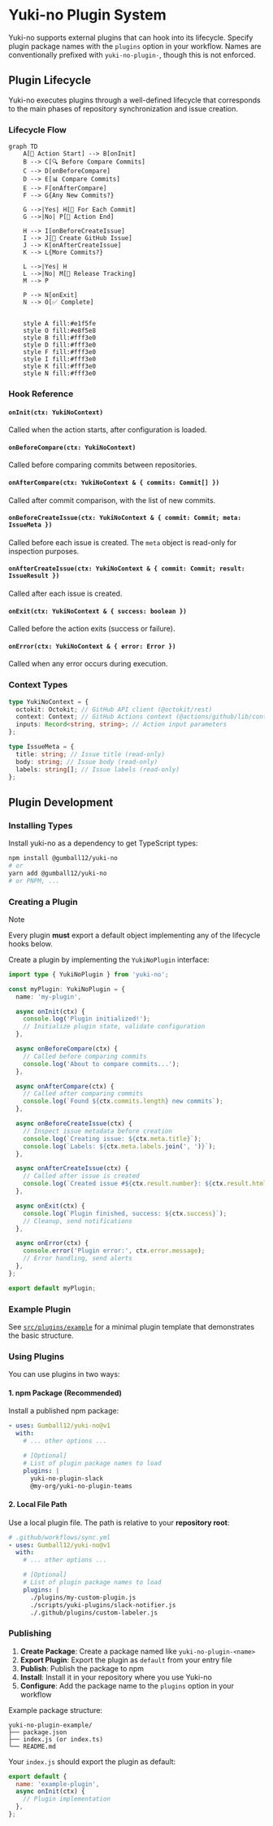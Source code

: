 # Yuki-no Plugin System

Yuki-no supports external plugins that can hook into its lifecycle. Specify plugin package names with the `plugins` option in your workflow. Names are conventionally prefixed with `yuki-no-plugin-`, though this is not enforced.

## Plugin Lifecycle

Yuki-no executes plugins through a well-defined lifecycle that corresponds to the main phases of repository synchronization and issue creation.

### Lifecycle Flow

```mermaid
graph TD
    A[🚀 Action Start] --> B[onInit]
    B --> C[🔍 Before Compare Commits]
    C --> D[onBeforeCompare]
    D --> E[📊 Compare Commits]
    E --> F[onAfterCompare]
    F --> G{Any New Commits?}

    G -->|Yes| H[📝 For Each Commit]
    G -->|No| P[🏁 Action End]

    H --> I[onBeforeCreateIssue]
    I --> J[🎫 Create GitHub Issue]
    J --> K[onAfterCreateIssue]
    K --> L{More Commits?}

    L -->|Yes| H
    L -->|No| M[🔄 Release Tracking]
    M --> P

    P --> N[onExit]
    N --> O[✅ Complete]


    style A fill:#e1f5fe
    style O fill:#e8f5e8
    style B fill:#fff3e0
    style D fill:#fff3e0
    style F fill:#fff3e0
    style I fill:#fff3e0
    style K fill:#fff3e0
    style N fill:#fff3e0
```

### Hook Reference

#### `onInit(ctx: YukiNoContext)`

Called when the action starts, after configuration is loaded.

#### `onBeforeCompare(ctx: YukiNoContext)`

Called before comparing commits between repositories.

#### `onAfterCompare(ctx: YukiNoContext & { commits: Commit[] })`

Called after commit comparison, with the list of new commits.

#### `onBeforeCreateIssue(ctx: YukiNoContext & { commit: Commit; meta: IssueMeta })`

Called before each issue is created. The `meta` object is read-only for inspection purposes.

#### `onAfterCreateIssue(ctx: YukiNoContext & { commit: Commit; result: IssueResult })`

Called after each issue is created.

#### `onExit(ctx: YukiNoContext & { success: boolean })`

Called before the action exits (success or failure).

#### `onError(ctx: YukiNoContext & { error: Error })`

Called when any error occurs during execution.

### Context Types

```ts
type YukiNoContext = {
  octokit: Octokit; // GitHub API client (@octokit/rest)
  context: Context; // GitHub Actions context (@actions/github/lib/context)
  inputs: Record<string, string>; // Action input parameters
};

type IssueMeta = {
  title: string; // Issue title (read-only)
  body: string; // Issue body (read-only)
  labels: string[]; // Issue labels (read-only)
};
```

## Plugin Development

### Installing Types

Install yuki-no as a dependency to get TypeScript types:

```bash
npm install @gumball12/yuki-no
# or
yarn add @gumball12/yuki-no
# or PNPM, ...
```

### Creating a Plugin

> [!NOTE]
> Every plugin **must** export a default object implementing any of the lifecycle hooks below.

Create a plugin by implementing the `YukiNoPlugin` interface:

```ts
import type { YukiNoPlugin } from 'yuki-no';

const myPlugin: YukiNoPlugin = {
  name: 'my-plugin',

  async onInit(ctx) {
    console.log('Plugin initialized!');
    // Initialize plugin state, validate configuration
  },

  async onBeforeCompare(ctx) {
    // Called before comparing commits
    console.log('About to compare commits...');
  },

  async onAfterCompare(ctx) {
    // Called after comparing commits
    console.log(`Found ${ctx.commits.length} new commits`);
  },

  async onBeforeCreateIssue(ctx) {
    // Inspect issue metadata before creation
    console.log(`Creating issue: ${ctx.meta.title}`);
    console.log(`Labels: ${ctx.meta.labels.join(', ')}`);
  },

  async onAfterCreateIssue(ctx) {
    // Called after issue is created
    console.log(`Created issue #${ctx.result.number}: ${ctx.result.html_url}`);
  },

  async onExit(ctx) {
    console.log(`Plugin finished, success: ${ctx.success}`);
    // Cleanup, send notifications
  },

  async onError(ctx) {
    console.error('Plugin error:', ctx.error.message);
    // Error handling, send alerts
  },
};

export default myPlugin;
```

### Example Plugin

See [`src/plugins/example`](./src/plugins/example) for a minimal plugin template that demonstrates the basic structure.

### Using Plugins

You can use plugins in two ways:

#### 1. npm Package (Recommended)

Install a published npm package:

```yaml
- uses: Gumball12/yuki-no@v1
  with:
    # ... other options ...

    # [Optional]
    # List of plugin package names to load
    plugins: |
      yuki-no-plugin-slack
      @my-org/yuki-no-plugin-teams
```

#### 2. Local File Path

Use a local plugin file. The path is relative to your **repository root**:

```yaml
# .github/workflows/sync.yml
- uses: Gumball12/yuki-no@v1
  with:
    # ... other options ...

    # [Optional]
    # List of plugin package names to load
    plugins: |
      ./plugins/my-custom-plugin.js
      ./scripts/yuki-plugins/slack-notifier.js
      ./.github/plugins/custom-labeler.js
```

### Publishing

1. **Create Package**: Create a package named like `yuki-no-plugin-<name>`
2. **Export Plugin**: Export the plugin as `default` from your entry file
3. **Publish**: Publish the package to npm
4. **Install**: Install it in your repository where you use Yuki-no
5. **Configure**: Add the package name to the `plugins` option in your workflow

Example package structure:

```
yuki-no-plugin-example/
├── package.json
├── index.js (or index.ts)
└── README.md
```

Your `index.js` should export the plugin as default:

```javascript
export default {
  name: 'example-plugin',
  async onInit(ctx) {
    // Plugin implementation
  },
};
```
